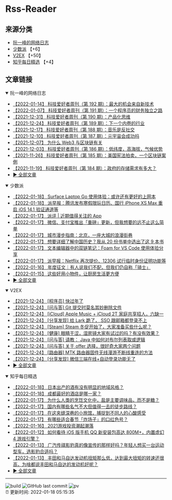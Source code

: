# Rss-Reader

## 来源分类

* [阮一峰的网络日志](#阮一峰的网络日志)
* [少数派](#少数派) 【+6】
* [V2EX](#V2EX) 【+50】
* [知乎每日精选](#知乎每日精选) 【+4】

## 文章链接

<details open>
    <summary id="阮一峰的网络日志">
     阮一峰的网络日志
    </summary>


* [【2022-01-14】 科技爱好者周刊（第 192 期）：最大的机会来自新技术](http://www.ruanyifeng.com/blog/2022/01/weekly-issue-192.html)
* [【2022-01-07】 科技爱好者周刊（第 191 期）：一个程序员的财务独立之路](http://www.ruanyifeng.com/blog/2022/01/weekly-issue-191.html)
* [【2021-12-31】 科技爱好者周刊（第 190 期）：产品化思维](http://www.ruanyifeng.com/blog/2021/12/weekly-issue-190.html)
* [【2021-12-24】 科技爱好者周刊（第 189 期）：下一个内卷的行业](http://www.ruanyifeng.com/blog/2021/12/weekly-issue-189.html)
* [【2021-12-17】 科技爱好者周刊（第 188 期）：音乐是反社交](http://www.ruanyifeng.com/blog/2021/12/weekly-issue-188.html)
* [【2021-12-10】 科技爱好者周刊（第 187 期）：元宇宙会成功吗](http://www.ruanyifeng.com/blog/2021/12/weekly-issue-187.html)
* [【2021-12-07】 为什么 Web3 与区块链有关](http://www.ruanyifeng.com/blog/2021/12/web3.html)
* [【2021-12-03】 科技爱好者周刊（第 186 期）：低纬度，高海拔，气候优势](http://www.ruanyifeng.com/blog/2021/12/weekly-issue-186.html)
* [【2021-11-26】 科技爱好者周刊（第 185 期）：美国宪法拍卖，一个区块链案例](http://www.ruanyifeng.com/blog/2021/11/weekly-issue-185.html)
* [【2021-11-19】 科技爱好者周刊（第 184 期）：政府的存储需求有多大？](http://www.ruanyifeng.com/blog/2021/11/weekly-issue-184.html)
* [:arrow_forward: 全部文章](data/阮一峰的网络日志.md)
</details>

<details open>
    <summary id="少数派">
     少数派
    </summary>


* [【2022-01-18】 Surface Laptop Go 使用体验：或许还有更好的上网本](https://sspai.com/post/70988)
* [【2022-01-18】 派早报：腾讯发布寒假限玩日历、国行 iPhone XS Max 重启 iOS 14.1 验证通道等](https://sspai.com/post/71009)
* [【2022-01-17】 派评 | 近期值得关注的 App](https://sspai.com/post/71002)
* [【2022-01-17】 微信、支付宝推出「重磅」更新，但我想要的远不止这么简单](https://sspai.com/post/70997)
* [【2022-01-17】 城市漫步指南：北京，一座大城的浪漫街巷](https://sspai.com/post/70169)
* [【2022-01-17】 想要详细了解中国历史？我从 20 份书单中选出了这 9 本书](https://sspai.com/post/70974)
* [【2022-01-17】 文本编辑器中的双链笔记：Foam for VS Code 使用体验分享](https://sspai.com/post/70956)
* [【2022-01-17】 派早报：Netflix 再次提价、12306 试行临时身份证明功能等](https://sspai.com/post/70992)
* [【2022-01-16】 年度征文｜有人说我们不配，但我们仍自称「骑士」](https://sspai.com/post/70859)
* [【2022-01-15】 这些好用小物件，让厨房生活更方便](https://sspai.com/post/70973)
* [:arrow_forward: 全部文章](data/少数派.md)
</details>

<details open>
    <summary id="V2EX">
     V2EX
    </summary>


* [【2021-12-24】 [程序员] 快过年了](https://www.v2ex.com/t/824201)
* [【2021-12-24】 [问与答] Git 提交时莫名其妙删除文件](https://www.v2ex.com/t/824200)
* [【2021-12-24】 [iCloud] Apple Music + iCloud 2T 家庭共享招人，六缺一](https://www.v2ex.com/t/824199)
* [【2021-12-24】 [分享发现] 给 Lark 跪了， SSO 跟邮箱都登录不上](https://www.v2ex.com/t/824198)
* [【2021-12-24】 [Steam] Steam 冬促开始了，大家准备买些什么呢？](https://www.v2ex.com/t/824197)
* [【2021-12-24】 [健康] 眼睛干涩，湿房镜大家有试过的吗？有没有效果？](https://www.v2ex.com/t/824196)
* [【2021-12-24】 [问与答] 请教： Java 中如何对布尔列表取或逻辑](https://www.v2ex.com/t/824194)
* [【2021-12-24】 [问与答] 关于 offer 选择，很好奇大家两个问题](https://www.v2ex.com/t/824192)
* [【2021-12-24】 [路由器] MTK 路由器固件无线漫游不断线重连的方法](https://www.v2ex.com/t/824191)
* [【2021-12-24】 [分享发现] 微信三端在线+自动登录功能无了](https://www.v2ex.com/t/824190)
* [:arrow_forward: 全部文章](data/V2EX.md)
</details>

<details open>
    <summary id="知乎每日精选">
     知乎每日精选
    </summary>


* [【2022-01-18】 日本出产的酒有没有明显的地域风格？](http://www.zhihu.com/question/38748650/answer/2313384183?utm_campaign=rss&utm_medium=rss&utm_source=rss&utm_content=title)
* [【2022-01-18】 成都最好的酒店是哪一家？](http://www.zhihu.com/question/38332338/answer/2313385119?utm_campaign=rss&utm_medium=rss&utm_source=rss&utm_content=title)
* [【2022-01-17】 为什么人类的烹饪文化中，盐是主要调味品，而不是糖？](http://www.zhihu.com/question/511439434/answer/2314014565?utm_campaign=rss&utm_medium=rss&utm_source=rss&utm_content=title)
* [【2022-01-17】 国内有哪些名气不大但值得一去的徒步路线？](http://www.zhihu.com/question/266344870/answer/2308798708?utm_campaign=rss&utm_medium=rss&utm_source=rss&utm_content=title)
* [【2022-01-17】 在这夹缝深巷的小旅馆，捕捉到不同人的心酸感受](http://zhuanlan.zhihu.com/p/457961895?utm_campaign=rss&utm_medium=rss&utm_source=rss&utm_content=title)
* [【2022-01-17】 有哪些适合春节「炸场子」的口红色号？](http://www.zhihu.com/question/511522199/answer/2312057056?utm_campaign=rss&utm_medium=rss&utm_source=rss&utm_content=title)
* [【2022-01-16】 2021游戏投资潮起潮落](http://zhuanlan.zhihu.com/p/457799505?utm_campaign=rss&utm_medium=rss&utm_source=rss&utm_content=title)
* [【2022-01-12】 如何看待 iOS 版手机 QQ 新安装包高达 800M+，内置虚幻 4 游戏引擎？](http://www.zhihu.com/question/510686648/answer/2307642754?utm_campaign=rss&utm_medium=rss&utm_source=rss&utm_content=title)
* [【2022-01-13】 广汽传祺影豹真的像宣传的那样好吗？年轻人想买一台运动型车，选影豹合适吗？](http://www.zhihu.com/question/479675577/answer/2306633736?utm_campaign=rss&utm_medium=rss&utm_source=rss&utm_content=title)
* [【2022-01-13】 丰田和马自达发动机扭矩那么低，达到最大扭矩的转速还很高，为啥都说丰田和马自达的发动机好呢？](http://www.zhihu.com/question/447334290/answer/1764224457?utm_campaign=rss&utm_medium=rss&utm_source=rss&utm_content=title)
* [:arrow_forward: 全部文章](data/知乎每日精选.md)
</details>


---

![build](https://github.com/LikaiLee/rss-reader/workflows/rss%20reader/badge.svg)
![GitHub last commit](https://img.shields.io/github/last-commit/likailee/rss-reader)
![pv](https://pageview.vercel.app/?github_user=likailee) <br>
:alarm_clock: 更新时间: 2022-01-18 05:15:35